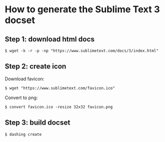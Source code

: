 # How to generate the Sublime Text 3 docset

## Step 1: download html docs

    $ wget -k -r -p -np "https://www.sublimetext.com/docs/3/index.html"

## Step 2: create icon

Download favicon:

    $ wget "https://www.sublimetext.com/favicon.ico"

Convert to png:

    $ convert favicon.ico -resize 32x32 favicon.png

## Step 3: build docset

    $ dashing create
